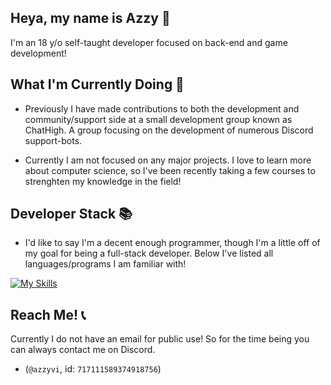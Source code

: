 ## Heya, my name is Azzy 👋

I'm an 18 y/o self-taught developer focused on back-end and game development!



## What I'm Currently Doing 🔭

- Previously I have made contributions to both the development and community/support side at a small development group known as ChatHigh. A group focusing on the development of numerous Discord support-bots.

- Currently I am not focused on any major projects. I love to learn more about computer science, so I've been recently taking a few courses to strenghten my knowledge in the field!

## Developer Stack 📚

- I'd like to say I'm a decent enough programmer, though I'm a little off of my goal for being a full-stack developer. Below I've listed all languages/programs I am familiar with!

[![My Skills](https://skillicons.dev/icons?i=java,cs,js,css,html,go)](https://skillicons.dev)

## Reach Me! 📞

Currently I do not have an email for public use! So for the time being you can always contact me on Discord. 

- (`@azzyvi`, id: `717111589374918756`)
